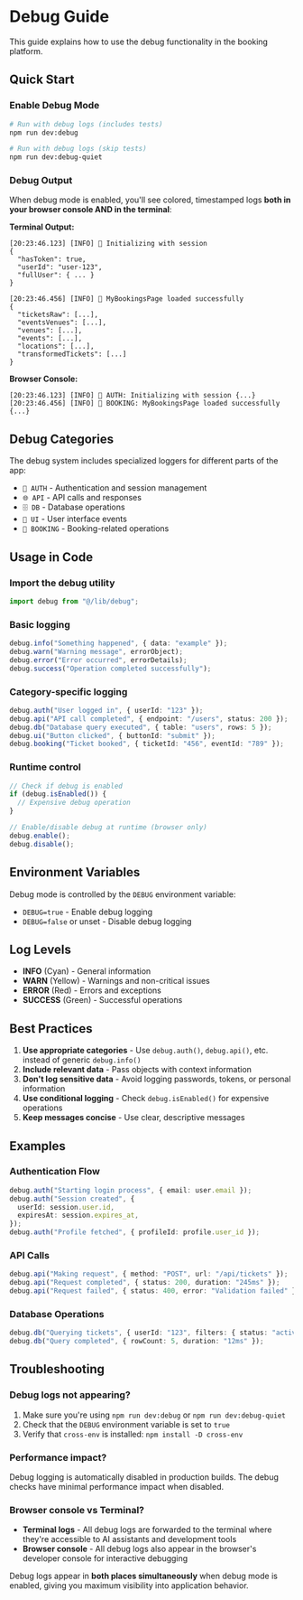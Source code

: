 # Debug Guide

This guide explains how to use the debug functionality in the booking platform.

## Quick Start

### Enable Debug Mode

```bash
# Run with debug logs (includes tests)
npm run dev:debug

# Run with debug logs (skip tests)
npm run dev:debug-quiet
```

### Debug Output

When debug mode is enabled, you'll see colored, timestamped logs **both in your browser console AND in the terminal**:

**Terminal Output:**

```
[20:23:46.123] [INFO] 🐛 Initializing with session
{
  "hasToken": true,
  "userId": "user-123",
  "fullUser": { ... }
}

[20:23:46.456] [INFO] 🐛 MyBookingsPage loaded successfully
{
  "ticketsRaw": [...],
  "eventsVenues": [...],
  "venues": [...],
  "events": [...],
  "locations": [...],
  "transformedTickets": [...]
}
```

**Browser Console:**

```
[20:23:46.123] [INFO] 🔐 AUTH: Initializing with session {...}
[20:23:46.456] [INFO] 🎫 BOOKING: MyBookingsPage loaded successfully {...}
```

## Debug Categories

The debug system includes specialized loggers for different parts of the app:

- `🔐 AUTH` - Authentication and session management
- `🌐 API` - API calls and responses
- `🗄️ DB` - Database operations
- `🎨 UI` - User interface events
- `🎫 BOOKING` - Booking-related operations

## Usage in Code

### Import the debug utility

```typescript
import debug from "@/lib/debug";
```

### Basic logging

```typescript
debug.info("Something happened", { data: "example" });
debug.warn("Warning message", errorObject);
debug.error("Error occurred", errorDetails);
debug.success("Operation completed successfully");
```

### Category-specific logging

```typescript
debug.auth("User logged in", { userId: "123" });
debug.api("API call completed", { endpoint: "/users", status: 200 });
debug.db("Database query executed", { table: "users", rows: 5 });
debug.ui("Button clicked", { buttonId: "submit" });
debug.booking("Ticket booked", { ticketId: "456", eventId: "789" });
```

### Runtime control

```typescript
// Check if debug is enabled
if (debug.isEnabled()) {
  // Expensive debug operation
}

// Enable/disable debug at runtime (browser only)
debug.enable();
debug.disable();
```

## Environment Variables

Debug mode is controlled by the `DEBUG` environment variable:

- `DEBUG=true` - Enable debug logging
- `DEBUG=false` or unset - Disable debug logging

## Log Levels

- **INFO** (Cyan) - General information
- **WARN** (Yellow) - Warnings and non-critical issues
- **ERROR** (Red) - Errors and exceptions
- **SUCCESS** (Green) - Successful operations

## Best Practices

1. **Use appropriate categories** - Use `debug.auth()`, `debug.api()`, etc. instead of generic `debug.info()`
2. **Include relevant data** - Pass objects with context information
3. **Don't log sensitive data** - Avoid logging passwords, tokens, or personal information
4. **Use conditional logging** - Check `debug.isEnabled()` for expensive operations
5. **Keep messages concise** - Use clear, descriptive messages

## Examples

### Authentication Flow

```typescript
debug.auth("Starting login process", { email: user.email });
debug.auth("Session created", {
  userId: session.user.id,
  expiresAt: session.expires_at,
});
debug.auth("Profile fetched", { profileId: profile.user_id });
```

### API Calls

```typescript
debug.api("Making request", { method: "POST", url: "/api/tickets" });
debug.api("Request completed", { status: 200, duration: "245ms" });
debug.api("Request failed", { status: 400, error: "Validation failed" });
```

### Database Operations

```typescript
debug.db("Querying tickets", { userId: "123", filters: { status: "active" } });
debug.db("Query completed", { rowCount: 5, duration: "12ms" });
```

## Troubleshooting

### Debug logs not appearing?

1. Make sure you're using `npm run dev:debug` or `npm run dev:debug-quiet`
2. Check that the `DEBUG` environment variable is set to `true`
3. Verify that `cross-env` is installed: `npm install -D cross-env`

### Performance impact?

Debug logging is automatically disabled in production builds. The debug checks have minimal performance impact when disabled.

### Browser console vs Terminal?

- **Terminal logs** - All debug logs are forwarded to the terminal where they're accessible to AI assistants and development tools
- **Browser console** - All debug logs also appear in the browser's developer console for interactive debugging

Debug logs appear in **both places simultaneously** when debug mode is enabled, giving you maximum visibility into application behavior.
